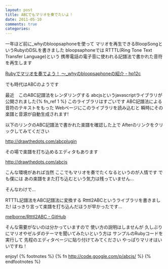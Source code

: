 ```yaml
---
layout: post
title: ABCでもマリオを奏でたいよ！
date: 2011-05-10
comments: true
categories:
---
```



一年ほど前に_whyのbloopsaphoneを使って
マリオを再生できるBloopSongというRubyのDSLを書きました
bloopsaphoneでは
RTTTL(Ring Tone Text Transfer Language)という
携帯電話の電子音に使われる記譜法で書かれた音符を再生します

[Rubyでマリオを奏でよう！ ～_whyのbloopsaphoneの紹介 - hp12c](http://d.hatena.ne.jp/keyesberry/20100527/p1#20100527f3) 

でも時代はABCのようです

最近　このABC記譜法をレンダリングする
abcjsというjavascriptライブラリが公開されました{% fn_ref 1 %}
このライブラリはすごいです
ABC記譜法による音符のテキストをもった
Webページにこのライブラリを読み込むと
瞬時にその楽譜と音源が自動生成されます!

以下のリンクのABC記譜法で書かれた楽譜を確認した上で
Afterのリンクをクリックしてみてください

http://drawthedots.com/abcplugin

その場で楽譜を打ち込めるエディタもあります

http://drawthedots.com/abcjs

こんな環境があれば当然
ここでもマリオを奏でたくなるというのが人情です
でも僕には
あの楽譜をまた打ち込むという気力は残っていません...

そんなわけで...

RTTTL記譜法をABC記譜法に変換する
Rtttl2ABCというライブラリを書きました!
はっきり言って楽譜を打ち込んだほうが早かったです...

[melborne/Rtttl2ABC - GitHub](https://github.com/melborne/Rtttl2ABC) 

そんな需要がないのは分かっていますので
使い方の説明はしませんが
久しぶりにマリオやゼルダのテーマを聞いてみたいという方は
サンプルのRubyコードを実行して
先程のエディタページに貼り付けてみてください
やっぱりマリオはいいですね！

enjoy!
{% footnotes %}
   {% fn http://code.google.com/p/abcjs/ %}
{% endfootnotes %}
